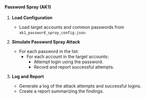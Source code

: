 #### Password Spray (AK1)

1. **Load Configuration**
    - Load target accounts and common passwords from `ak1_password_spray_config.json`.

2. **Simulate Password Spray Attack**
    - For each password in the list:
        - For each account in the target accounts:
            - Attempt login using the password.
            - Record and report successful attempts.

3. **Log and Report**
    - Generate a log of the attack attempts and successful logins.
    - Create a report summarizing the findings.
